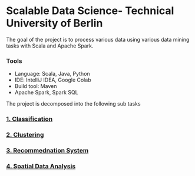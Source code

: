 # Scalable Data Science- Technical University of Berlin

The goal of the project is to process various data using various data mining tasks with Scala and Apache Spark.

### Tools
* Language: Scala, Java, Python
* IDE: IntelliJ IDEA, Google Colab
* Build tool: Maven
* Apache Spark, Spark SQL


The project is decomposed into the following sub tasks

### [1. Classification](https://github.com/htefera/Scalable-Data-Science-Assignment-2/tree/master/Classification)
### [2. Clustering](https://github.com/htefera/Scalable-Data-Science-Assignment-2/tree/master/Clustering)
### [3. Recommednation System](https://github.com/htefera/Scalable-Data-Science-Assignment-2/tree/master/Recommendation%20Systems)
### [4. Spatial Data Analysis](https://github.com/htefera/Scalable-Data-Science-Assignment-2/tree/master/Spatial%20Data%20Analysis)





